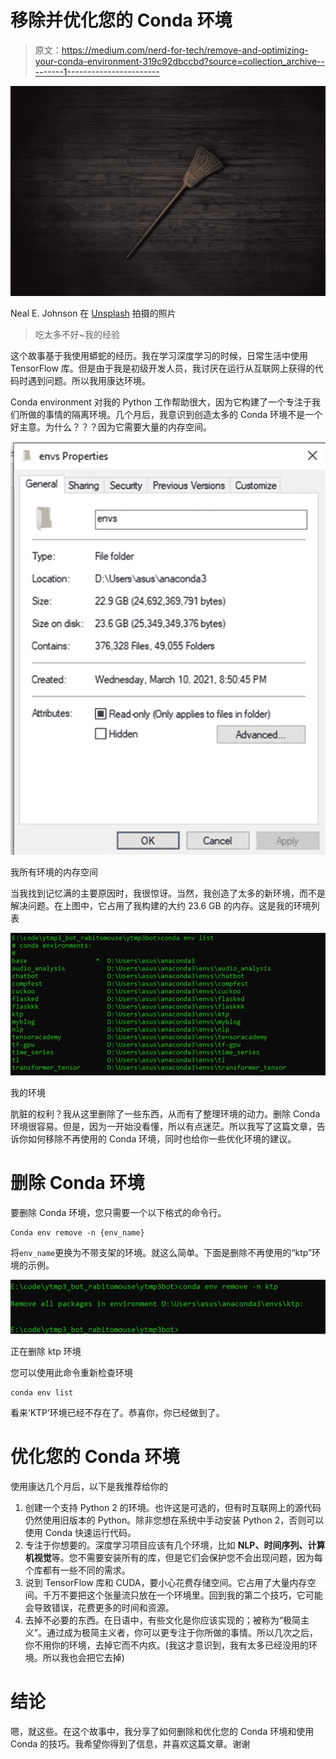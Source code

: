 # 移除并优化您的 Conda 环境

> 原文：<https://medium.com/nerd-for-tech/remove-and-optimizing-your-conda-environment-319c92dbccbd?source=collection_archive---------1----------------------->

![](img/6325976be8e340cd9eb905be9c94c082.png)

Neal E. Johnson 在 [Unsplash](https://unsplash.com/s/photos/sweep?utm_source=unsplash&utm_medium=referral&utm_content=creditCopyText) 拍摄的照片

> 吃太多不好~我的经验

这个故事基于我使用蟒蛇的经历。我在学习深度学习的时候，日常生活中使用 TensorFlow 库。但是由于我是初级开发人员，我讨厌在运行从互联网上获得的代码时遇到问题。所以我用康达环境。

Conda environment 对我的 Python 工作帮助很大，因为它构建了一个专注于我们所做的事情的隔离环境。几个月后，我意识到创造太多的 Conda 环境不是一个好主意。为什么？？？因为它需要大量的内存空间。

![](img/e372977c6e3681fe949e85a390bbb622.png)

我所有环境的内存空间

当我找到记忆满的主要原因时，我很惊讶。当然，我创造了太多的新环境，而不是解决问题。在上图中，它占用了我构建的大约 23.6 GB 的内存。这是我的环境列表

![](img/50ec1cb81e20765564d10c893ebd42c6.png)

我的环境

肮脏的权利？我从这里删除了一些东西，从而有了整理环境的动力。删除 Conda 环境很容易。但是，因为一开始没看懂，所以有点迷茫。所以我写了这篇文章，告诉你如何移除不再使用的 Conda 环境，同时也给你一些优化环境的建议。

# 删除 Conda 环境

要删除 Conda 环境，您只需要一个以下格式的命令行。

```
Conda env remove -n {env_name}
```

将`env_name`更换为不带支架的环境。就这么简单。下面是删除不再使用的“ktp”环境的示例。

![](img/663cee8d0f4bfc273c1d6ccd6465206d.png)

正在删除 ktp 环境

您可以使用此命令重新检查环境

```
conda env list
```

看来‘KTP’环境已经不存在了。恭喜你，你已经做到了。

# 优化您的 Conda 环境

使用康达几个月后，以下是我推荐给你的

1.  创建一个支持 Python 2 的环境。也许这是可选的，但有时互联网上的源代码仍然使用旧版本的 Python。除非您想在系统中手动安装 Python 2，否则可以使用 Conda 快速运行代码。
2.  专注于你想要的。深度学习项目应该有几个环境，比如 **NLP、时间序列、计算机视觉**等。您不需要安装所有的库，但是它们会保护您不会出现问题，因为每个库都有一些不同的需求。
3.  说到 TensorFlow 库和 CUDA，要小心花费存储空间。它占用了大量内存空间。千万不要把这个张量流只放在一个环境里。回到我的第二个技巧，它可能会导致错误，花费更多的时间和资源。
4.  去掉不必要的东西。在日语中，有些文化是你应该实现的；被称为“极简主义”。通过成为极简主义者，你可以更专注于你所做的事情。所以几次之后，你不用你的环境，去掉它而不内疚。(我这才意识到，我有太多已经没用的环境。所以我也会把它去掉)

# 结论

嗯，就这些。在这个故事中，我分享了如何删除和优化您的 Conda 环境和使用 Conda 的技巧。我希望你得到了信息，并喜欢这篇文章。谢谢
